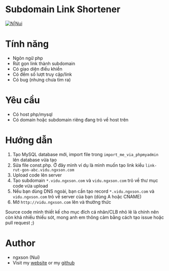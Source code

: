 # Subdomain Link Shortener

[![N|Nui](https://raw.githubusercontent.com/ngxson/subdomain-link-shortener/master/cover.jpg)]()

# Tính năng

- Ngôn ngữ php
- Rút gọn link thành subdomain
- Có giao diện điều khiển
- Có đếm số lượt truy cập/link
- Có bug (nhưng chưa tìm ra)

# Yêu cầu

- Có host php/mysql
- Có domain hoặc subdomain riêng đang trỏ về host trên

# Hướng dẫn

1. Tạo MySQL database mới, import file trong `import_me_via_phpmyadmin` lên database vừa tạo
2. Sửa file const.php. Ở đây mình ví dụ là mình muốn tạo link kiểu `link-rut-gon-abc.vidu.ngxson.com`
3. Upload code lên server
4. Tạo subdomain `*.vidu.ngxson.com` và `vidu.ngxson.com` trỏ về thư mục code vừa upload
5. Nếu bạn dùng DNS ngoài, bạn cần tạo record `*.vidu.ngxson.com` và `vidu.ngxson.com` trỏ về server của bạn (dùng A hoặc CNAME)
6. Mở `http://vidu.ngxson.com` lên và thưởng thức

Source code mình thiết kế cho mục đích cá nhân/CLB nhỏ lẻ là chính nên còn khá nhiều thiếu sót, mong anh em thông cảm bằng cách tạo issue hoặc pull request ;)

# Author

- ngxson (Nui)
- Visit my [website](https://ngxson.com) or my [github](https://github.com/ngxson)